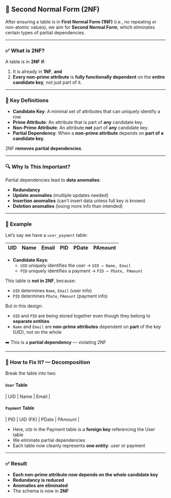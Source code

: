 ## 🧱 Second Normal Form (2NF)

After ensuring a table is in **First Normal Form (1NF)** (i.e., no repeating or non-atomic values), we aim for **Second Normal Form**, which eliminates certain types of partial dependencies.

---

### ✅ What is 2NF?

A table is in **2NF** **if**:
1. It is already in **1NF**, **and**
2. **Every non-prime attribute** is **fully functionally dependent** on the **entire candidate key**, not just part of it.

---

### 📌 Key Definitions

- **Candidate Key**: A minimal set of attributes that can uniquely identify a row.
- **Prime Attribute**: An attribute that is part of **any** candidate key.
- **Non-Prime Attribute**: An attribute **not** part of **any** candidate key.
- **Partial Dependency**: When a **non-prime attribute** depends on **part of a candidate key**.

2NF **removes partial dependencies**.

---

### 🔍 Why Is This Important?

Partial dependencies lead to **data anomalies**:
- **Redundancy**
- **Update anomalies** (multiple updates needed)
- **Insertion anomalies** (can't insert data unless full key is known)
- **Deletion anomalies** (losing more info than intended)

---

### 🧾 Example

Let’s say we have a `user_payment` table:

| UID | Name | Email | PID | PDate | PAmount |
|-----|------|-------|-----|--------|---------|

- **Candidate Keys**:
  - `UID` uniquely identifies the user → `UID → Name, Email`
  - `PID` uniquely identifies a payment → `PID → PDate, PAmount`

This table is **not in 2NF**, because:
- `UID` determines `Name`, `Email` (user info)
- `PID` determines `PDate`, `PAmount` (payment info)

But in this design:
- `UID` and `PID` are being stored together even though they belong to **separate entities**
- `Name` and `Email` are **non-prime attributes** dependent on **part** of the key (UID), not on the whole

➡️ This is a **partial dependency** — violating 2NF

---

### 🔧 How to Fix It? — Decomposition

Break the table into two:

#### `User` Table  
| UID | Name | Email |

#### `Payment` Table  
| PID | UID (FK) | PDate | PAmount |

- Here, `UID` in the Payment table is a **foreign key** referencing the User table
- We eliminate partial dependencies
- Each table now cleanly represents **one entity**: user or payment

---

### ✅ Result

- **Each non-prime attribute now depends on the whole candidate key**
- **Redundancy is reduced**
- **Anomalies are eliminated**
- The schema is now in **2NF**
